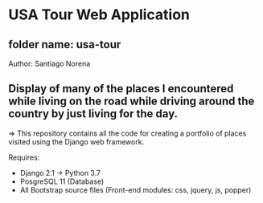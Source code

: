 # USA Tour Web Application

## folder name: usa-tour

Author: Santiago Norena

Display of many of the places I encountered while living on the road while driving around the country by just living for the day.
---------------------------------------------------------------------------------------------------------------------------------
=> This repository contains all the code for creating a portfolio of places visited using the Django web framework.


Requires:
- Django 2.1
  -> Python 3.7
- PosgreSQL 11 (Database)
- All Bootstrap source files (Front-end modules: css, jquery, js, popper)
